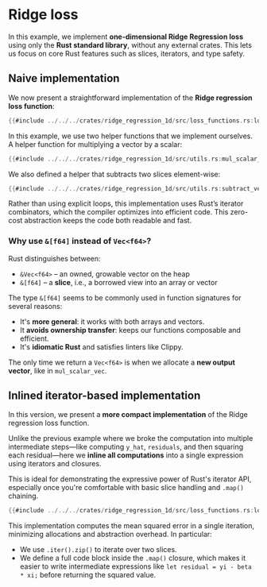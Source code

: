 # Ridge loss

In this example, we implement **one-dimensional Ridge Regression loss** using only the **Rust standard library**, without any external crates. This lets us focus on core Rust features such as slices, iterators, and type safety.

## Naive implementation

We now present a straightforward implementation of the **Ridge regression loss function**:

```rust
{{#include ../../../crates/ridge_regression_1d/src/loss_functions.rs:loss_function_naive}}
```

In this example, we use two helper functions that we implement ourselves. A helper function for multiplying a vector by a scalar:

```rust
{{#include ../../../crates/ridge_regression_1d/src/utils.rs:mul_scalar_vec}}
```

We also defined a helper that subtracts two slices element-wise:

```rust
{{#include ../../../crates/ridge_regression_1d/src/utils.rs:subtract_vectors}}
```

Rather than using explicit loops, this implementation uses Rust’s iterator combinators, which the compiler optimizes into efficient code. This zero-cost abstraction keeps the code both readable and fast.

### Why use `&[f64]` instead of `Vec<f64>`? 

Rust distinguishes between:

- `&Vec<f64>` – an owned, growable vector on the heap
- `&[f64]` – a **slice**, i.e., a borrowed view into an array or vector

The type `&[f64]` seems to be commonly used in function signatures for several reasons:

- It's **more general**: it works with both arrays and vectors.
- It **avoids ownership transfer**: keeps our functions composable and efficient.
- It's **idiomatic Rust** and satisfies linters like Clippy.

The only time we return a `Vec<f64>` is when we allocate a **new output vector**, like in `mul_scalar_vec`.

## Inlined iterator-based implementation

In this version, we present a **more compact implementation** of the Ridge regression loss function.

Unlike the previous example where we broke the computation into multiple intermediate steps—like computing `y_hat`, `residuals`, and then squaring each residual—here we **inline all computations** into a single expression using iterators and closures.

This is ideal for demonstrating the expressive power of Rust's iterator API, especially once you're comfortable with basic slice handling and `.map()` chaining.

```rust
{{#include ../../../crates/ridge_regression_1d/src/loss_functions.rs:loss_function_line}}
```

This implementation computes the mean squared error in a single iteration, minimizing allocations and abstraction overhead. In particular:
* We use `.iter().zip()` to iterate over two slices.
* We define a full code block inside the `.map()` closure, which makes it easier to write intermediate expressions like `let residual = yi - beta * xi;` before returning the squared value.
